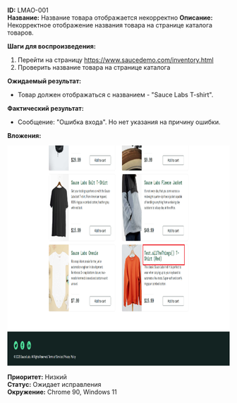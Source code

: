 **ID:** LMAO-001  
**Название:** Название товара отображается некорректно 
**Описание:** Некорректное отображение названия товара на странице каталога товаров. 

**Шаги для воспроизведения:**
1. Перейти на страницу https://www.saucedemo.com/inventory.html
2. Проверить название товара на странице каталога

**Ожидаемый результат:**
- Товар должен отображаться с названием - "Sauce Labs T-shirt".

**Фактический результат:**
- Сообщение: "Ошибка входа". Но нет указания на причину ошибки.

**Вложения:** 

<img src="https://raw.githubusercontent.com/temakarkz/Portfolio/refs/heads/main/Bug-reports%20saucedemo/screen1.png" width="800" height="500">

**Приоритет:** Низкий  
**Статус:** Ожидает исправления  
**Окружение:** Chrome 90, Windows 11  
